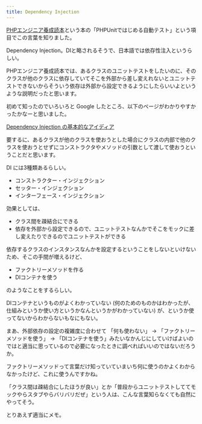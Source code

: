 ```yaml
---
title: Dependency Injection
---
```


[PHPエンジニア養成読本](http://gihyo.jp/book/2013/978-4-7741-5971-3)という本の「PHPUnitではじめる自動テスト」という項目でこの言葉を知りました。

Dependency Injection。DIと略されるそうで、日本語では依存性注入というらしい。

PHPエンジニア養成読本では、あるクラスのユニットテストをしたいのに、そのクラスが他のクラスに依存していてそこを外部から差し変えれないとユニットテストできないからそういう依存は外部から設定できるようにしたらいいよというような説明だったと思います。

初めて知ったのでいろいろと Google したところ、以下のページがわかりやすかったかなーと思いました。

[Dependency Injection の基本的なアイディア](http://0xcc.net/blog/archives/000172.html)

要するに、あるクラスが他のクラスを使おうとした場合にクラスの内部で他のクラスを使おうとせずにコンストラクタやメソッドの引数として渡して使おうということだと思います。

DI には3種類あるらしい。

* コンストラクター・インジェクション
* セッター・インジェクション
* インターフェース・インジェクション

効果としては、

* クラス間を疎結合にできる
* 依存を外部から設定できるので、ユニットテストなんかでそこをモックに差し変えたりできるのでユニットテストができる


依存するクラスのインスタンスなんかを設定するということをしないといけないため、そこの手間が増えるけど、

* ファクトリーメソッドを作る
* DIコンテナを使う

のようなことをするらしい。

DIコンテナというものがよくわかっていない (何のためのものかはわかったが、仕組みというか使い方というかなんというかがわかっていない) が、というか使ってないからわからないもなにもない。

まあ、外部依存の設定の複雑度に合わせて 「何も使わない」 → 「ファクトリーメソッドを使う」 → 「DIコンテナを使う」みたいなかんじにしていけばよいのではと適当に思っているので必要になったときに調べればいいのではないだろうか。

ファクトリーメソッドって言葉だけ知っていていまいち何に使うのかよくわからなかったけど、これに使うんですかね。

「クラス間は疎結合にしたほうが良い」とか「普段からユニットテストしててモックやらスタブやらバリバリだぜ」という人は、こんな言葉知らなくても自然にやってそう。

とりあえず適当にメモ。
